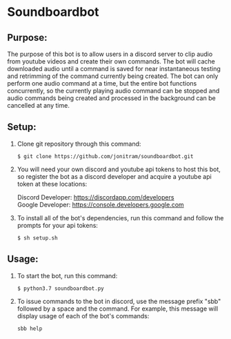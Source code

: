 # Soundboardbot 

## Purpose: 

The purpose of this bot is to allow users in a discord server to clip audio from youtube videos and create their own commands. The bot will cache downloaded audio until a command is saved for near instantaneous testing and retrimming of the command currently being created. The bot can only perform one audio command at a time, but the entire bot functions concurrently, so the currently playing audio command can be stopped and audio commands being created and processed in the background can be cancelled at any time.

## Setup: 

1. Clone git repository through this command: 
 
    `$ git clone https://github.com/jonitram/soundboardbot.git` 
 
2. You will need your own discord and youtube api tokens to host this bot, so register the bot as a discord developer and acquire a youtube api token at these locations: 
 
    Discord Developer: https://discordapp.com/developers  
    Google Developer: https://console.developers.google.com 
 
3. To install all of the bot's dependencies, run this command and follow the prompts for your api tokens: 
 
    `$ sh setup.sh` 
 
## Usage: 

1. To start the bot, run this command: 
 
    `$ python3.7 soundboardbot.py` 
 
2. To issue commands to the bot in discord, use the message prefix "sbb" followed by a space and the command. For example, this message will display usage of each of the bot's commands: 
 
    `sbb help` 

